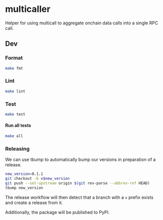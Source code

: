 # multicaller

Helper for using multicall to aggregate onchain data calls into a single RPC call.


## Dev

### Format

```bash
make fmt
```

### Lint

```bash
make lint
```

### Test

```bash
make test
```

#### Run all tests

```bash
make all
```

### Releasing

We can use tbump to automatically bump our versions in preparation of a release.

```bash 
new_version=0.1.1
git checkout -b v$new_version
git push --set-upstream origin $(git rev-parse --abbrev-ref HEAD)
tbump new_version
```

The release workflow will then detect that a branch with a `v` prefix exists and create a release from it.

Additionally, the package will be published to PyPI.
